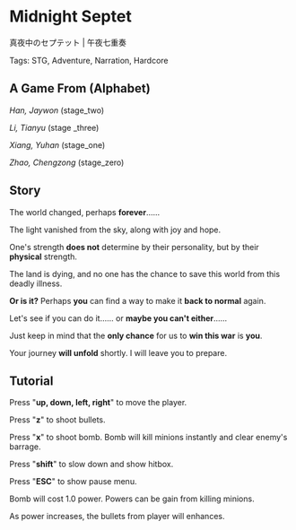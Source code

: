 # Midnight Septet


真夜中のセプテット | 午夜七重奏

Tags: STG, Adventure, Narration, Hardcore


## A Game From (Alphabet)

*Han, Jaywon*   (stage_two)

*Li, Tianyu*  (stage _three)

*Xiang, Yuhan*  (stage_one)

*Zhao, Chengzong*   (stage_zero)


## Story

The world changed, perhaps **forever**......

The light vanished from the sky, along with joy and hope.

One's strength **does not** determine by their personality, but by their **physical** strength.

The land is dying, and no one has the chance to save this world from this deadly illness. 

**Or is it?** Perhaps **you** can find a way to make it **back to normal** again.

Let's see if you can do it...... or **maybe you can't either**......

Just keep in mind that the **only chance** for us to **win this war** is **you**.

Your journey **will unfold** shortly. I will leave you to prepare.


## Tutorial

Press "**up, down, left, right**" to move the player.

Press "**z**" to shoot bullets.

Press "**x**" to shoot bomb. Bomb will kill minions instantly and clear enemy's barrage.

Press "**shift**" to slow down and show hitbox.

Press "**ESC**" to show pause menu.

Bomb will cost 1.0 power. Powers can be gain from killing minions.

As power increases, the bullets from player will enhances.
